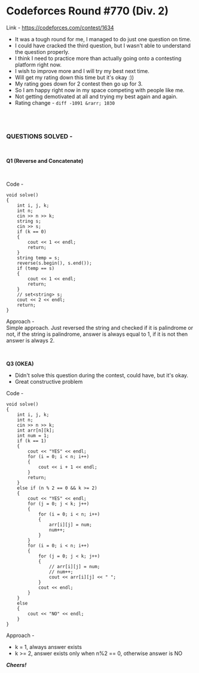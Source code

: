 # Codeforces Round #770 (Div. 2)

Link - https://codeforces.com/contest/1634

* It was a tough round for me, I managed to do just one question on time.
* I could have cracked the third question, but I wasn't able to understand the question properly.
* I think I need to practice more than actually going onto a contesting platform right now.
* I wish to improve more and I will try my best next time.
* Will get my rating down this time but it's okay :))
* My rating goes down for 2 contest then go up for 3.
* So I am happy right now in my space competing with people like me.
* Not getting demotivated at all and trying my best again and again.
* Rating change - ```diff -1091 &rarr; 1030```

<br>
<br>

### QUESTIONS SOLVED - 
<br>

**Q1 (Reverse and Concatenate)**

<br>

Code -
<br>
```
void solve()
{
	int i, j, k;
	int n;
	cin >> n >> k;
	string s;
	cin >> s;
	if (k == 0)
	{
		cout << 1 << endl;
		return;
	}
	string temp = s;
	reverse(s.begin(), s.end());
	if (temp == s)
	{
		cout << 1 << endl;
		return;
	}
	// set<string> s;
	cout << 2 << endl;
	return;
}
```
Approach -
<br>
Simple approach. Just reversed the string and checked if it is palindrome or not, if the string is palindrome, answer is always equal to 1, if it is not then answer is always 2.


<br>

**Q3 (OKEA)**

* Didn't solve this question during the contest, could have, but it's okay.
* Great constructive problem

Code - 
```
void solve()
{
	int i, j, k;
	int n;
	cin >> n >> k;
	int arr[n][k];
	int num = 1;
	if (k == 1)
	{
		cout << "YES" << endl;
		for (i = 0; i < n; i++)
		{
			cout << i + 1 << endl;
		}
		return;
	}
	else if (n % 2 == 0 && k >= 2)
	{
		cout << "YES" << endl;
		for (j = 0; j < k; j++)
		{
			for (i = 0; i < n; i++)
			{
				arr[i][j] = num;
				num++;
			}
		}
		for (i = 0; i < n; i++)
		{
			for (j = 0; j < k; j++)
			{
				// arr[i][j] = num;
				// num++;
				cout << arr[i][j] << " ";
			}
			cout << endl;
		}
	}
	else
	{
		cout << "NO" << endl;
	}
}
```
Approach -
<br>
* k = 1, always answer exists
* k >= 2, answer exists only when n%2 == 0, otherwise answer is NO



***Cheers!***

